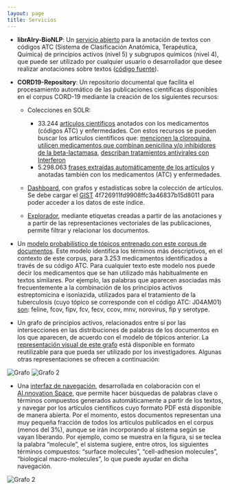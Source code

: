 ```yaml
---
layout: page
title: Servicios
---
```


 * **librAIry-BioNLP**: Un [servicio abierto](https://librairy.github.io/bio-nlp/) para la anotación de textos con códigos ATC (Sistema de Clasificación Anatómica, Terapéutica, Química) de principios activos (nivel 5) y subgrupos químicos (nivel 4), que puede ser utilizado por cualquier usuario o desarrollador que desee realizar anotaciones sobre textos ([código fuente](https://github.com/librairy/bio-nlp)).

 * **CORD19-Repository**: Un repositorio documental que facilita el procesamiento automático de las publicaciones científicas disponibles en el corpus CORD-19 mediante la creación de los siguientes recursos: 
 
    * Colecciones en SOLR: 
      * 33.244 [artículos científicos](http://librairy.linkeddata.es/data/#/covid/core-overview) anotados con los medicamentos (códigos ATC) y enfermedades. Con estos recursos se pueden buscar los artículos científicos que: [mencionen la cloroquina](http://librairy.linkeddata.es/data/covid/select?q=labels5_t:P01BA01&fl=id,name_s,url_s), [utilicen medicamentos que combinan penicilina y/o inhibidores de la beta-lactamasa](http://librairy.linkeddata.es/data/covid/select?q=labels4_t:J01CR&fl=id,name_s,url_s), [describan tratamientos antivirales con Interferon](https://librairy.linkeddata.es/solr/covid/select?q=annot_cliner_treatments_t:antiviral_therapy%20AND%20labels5_t:S01AD05&fl=id,name_s,url_s) 
      * 5.298.063 [frases extraídas automáticamente de los artículos](http://librairy.linkeddata.es/data/#/covid-sentences/core-overview) y anotadas también con los medicamentos (ATC) y enfermedades. 

    * [Dashboard](https://librairy.linkeddata.es/data/dashboard), con grafos y estadísticas sobre la colección de artículos. Se debe cargar el [GIST](https://gist.github.com/cbadenes/4f726911fd9908ffc3a46837b15d8011) 4f726911fd9908ffc3a46837b15d8011 para poder acceder a los datos de este índice.
    
    * [Explorador](https://librairy.github.io/covid19/explorer.html), mediante etiquetas creadas a partir de las anotaciones y a partir de las representaciones vectoriales de las publicaciones, permite filtrar y relacionar los documentos.

 * Un [modelo probabilístico de tópicos entrenado con este corpus de documentos](http://librairy.linkeddata.es/covid19-model/). Este modelo identifica los términos más descriptivos, en el contexto de este corpus, para 3.253 medicamentos identificados a través de su código ATC. Para cualquier texto este modelo nos puede decir los medicamentos que se han utilizado más habitualmente en textos similares. Por ejemplo, las palabras que aparecen asociadas más frecuentemente a la combinación de los principios activos estreptomicina e isoniazida, utilizados para el tratamiento de la tuberculosis (cuyo tópico se corresponde con el código ATC: J04AM01) [son](http://librairy.linkeddata.es/covid19-model/topics/3/words): feline, fcov, fipv, fcv, fecv, ccov, mnv, norovirus, fip y serotype.

 * Un grafo de principios activos, relacionados entre sí por las intersecciones en las distribuciones de palabras de los documentos en los que aparecen, de acuerdo con el modelo de tópicos anterior. La [representación visual de este grafo](https://librairy.github.io/covid19/graph.html) está disponible en formato reutilizable para que pueda ser utilizado por los investigadores. Algunas otras representaciones se ofrecen a continuación:

![Grafo](../img/servicios/graph-1.png "Grafo")
![Grafo 2](../img/servicios/graph-2.png "Grafo 2")

 * Una [interfaz de navegación](http://demo.inno.oeg-upm.net), desarrollada en colaboración con el [AI.nnovation Space](https://www.ainnovation.upm.es/), que permite hacer búsquedas de palabras clave o términos compuestos generados automáticamente a partir de los textos, y navegar por los artículos científicos cuyo formato PDF está disponible de manera abierta. Por el momento, estos documentos representan una muy pequeña fracción de todos los artículos publicados en el corpus (menos del 3%), aunque se irán incorporando al sistema según se vayan liberando. Por ejemplo, como se muestra en la figura, si se teclea la palabra “molecule”, el sistema sugiere, entre otros, los siguientes términos compuestos: “surface molecules”, “cell-adhesion molecules”, “biological macro-molecules”, lo que puede ayudar en dicha navegación.

![Grafo 2](../img/servicios/keyq.png "Grafo 2")
